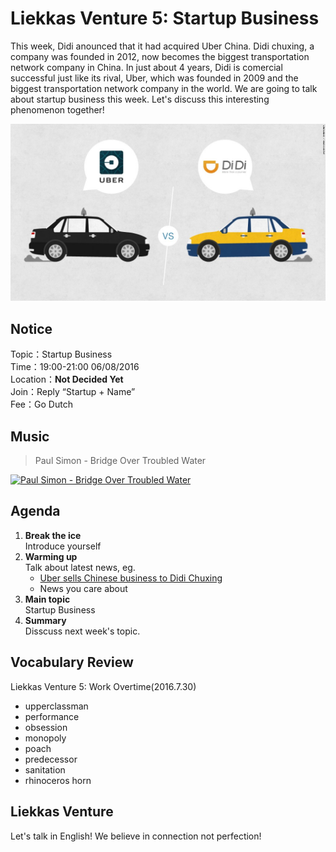 
# Liekkas Venture 5: Startup Business

This week, Didi anounced that it had acquired Uber China. Didi chuxing, a company was founded in 2012, now becomes the biggest transportation network company in China. In just about 4 years, Didi is comercial successful just like its rival, Uber, which was founded in 2009 and the biggest transportation network company in the world. We are going to talk about startup business this week. Let's discuss this interesting phenomenon together!

![startup-business](./images/startup-business.jpg "Uber and Didi")

## Notice

Topic：Startup Business  
Time：19:00-21:00 06/08/2016  
Location：**Not Decided Yet**  
Join：Reply “Startup + Name”   
Fee：Go Dutch

## Music
> Paul Simon - Bridge Over Troubled Water

[![Paul Simon - Bridge Over Troubled Water](http://img.youtube.com/vi/q-XCmb6t6Zw/0.jpg)](https://www.youtube.com/watch?v=q-XCmb6t6Zw)

## Agenda

1. **Break the ice**  
    Introduce yourself
2. **Warming up**   
    Talk about latest news, eg.
	- [Uber sells Chinese business to Didi Chuxing](http://www.bbc.com/news/36938812)
    - News you care about
3. **Main topic**  
    Startup Business  
4. **Summary**   
    Disscuss next week's topic.

## Vocabulary Review

Liekkas Venture 5:  Work Overtime(2016.7.30)  

- upperclassman
- performance
- obsession
- monopoly
- poach
- predecessor
- sanitation
- rhinoceros horn

## Liekkas Venture

Let's talk in English!
We believe in connection not perfection!

